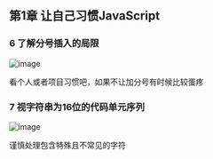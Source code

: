 ## 第1章 让自己习惯JavaScript

### 6 了解分号插入的局限

![image](https://user-images.githubusercontent.com/11868477/118389323-14f85e80-b65c-11eb-9146-94f4119bdf41.png)

看个人或者项目习惯吧，如果不让加分号有时候比较蛋疼


### 7 视字符串为16位的代码单元序列

![image](https://user-images.githubusercontent.com/11868477/118390018-7ec63780-b65f-11eb-93af-2c466359b1c2.png)

谨慎处理包含特殊且不常见的字符
